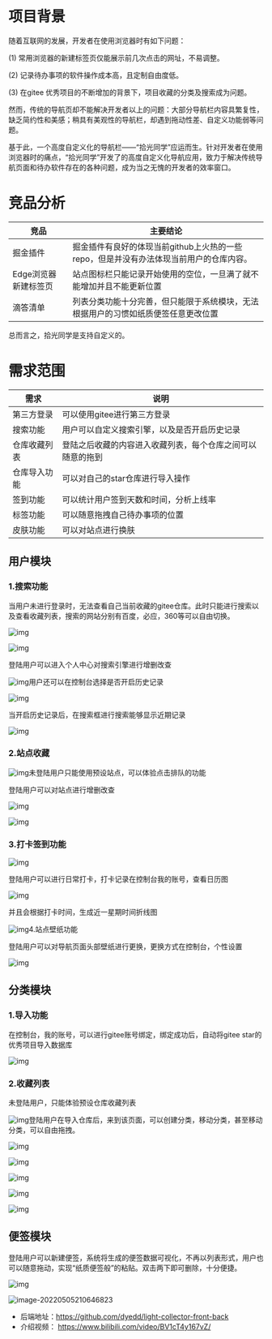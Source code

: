 # 项目背景

随着互联网的发展，开发者在使用浏览器时有如下问题：

(1) 常用浏览器的新建标签页仅能展示前几次点击的网址，不易调整。

(2) 记录待办事项的软件操作成本高，且定制自由度低。

(3) 在gitee 优秀项目的不断增加的背景下，项目收藏的分类及搜索成为问题。

然而，传统的导航页却不能解决开发者以上的问题：大部分导航栏内容具繁复性，缺乏简约性和美感；稍具有美观性的导航栏，却遇到拖动性差、自定义功能弱等问题。

基于此，一个高度自定义化的导航栏——“拾光同学”应运而生。针对开发者在使用浏览器时的痛点，“拾光同学”开发了的高度自定义化导航应用，致力于解决传统导航页面和待办软件存在的各种问题，成为当之无愧的开发者的效率窗口。

 

# 竞品分析

| 竞品                 | 主要结论                                                     |
| -------------------- | ------------------------------------------------------------ |
| 掘金插件             | 掘金插件有良好的体现当前github上火热的一些repo，但是并没有办法体现当前用户的仓库内容。 |
| Edge浏览器新建标签页 | 站点图标栏只能记录开始使用的空位，一旦满了就不能增加并且不能更新位置 |
| 滴答清单             | 列表分类功能十分完善，但只能限于系统模块，无法根据用户的习惯如纸质便签任意更改位置 |

总而言之，拾光同学是支持自定义的。

# 需求范围

| 需求         | 说明                                                       |
| ------------ | ---------------------------------------------------------- |
| 第三方登录   | 可以使用gitee进行第三方登录                                |
| 搜索功能     | 用户可以自定义搜索引擎，以及是否开启历史记录               |
| 仓库收藏列表 | 登陆之后收藏的内容进入收藏列表，每个仓库之间可以随意的拖到 |
| 仓库导入功能 | 可以对自己的star仓库进行导入操作                           |
| 签到功能     | 可以统计用户签到天数和时间，分析上线率                     |
| 标签功能     | 可以随意拖拽自己待办事项的位置                             |
| 皮肤功能     | 可以对站点进行换肤                                         |

## 用户模块 

### 1.搜索功能

当用户未进行登录时，无法查看自己当前收藏的gitee仓库。此时只能进行搜索以及查看收藏列表，搜索的网站分别有百度，必应，360等可以自由切换。

![img](https://gitee.com/Dye/statics/raw/master/img/202205052106386.jpg)

![img](https://gitee.com/Dye/statics/raw/master/img/202205052106048.jpg)

登陆用户可以进入个人中心对搜索引擎进行增删改查

![img](https://gitee.com/Dye/statics/raw/master/img/202205052106387.jpg)用户还可以在控制台选择是否开启历史记录

![img](https://gitee.com/Dye/statics/raw/master/img/202205052106388.jpg)

当开启历史记录后，在搜索框进行搜索能够显示近期记录

![img](https://gitee.com/Dye/statics/raw/master/img/202205052106389.jpg)

### 2.站点收藏

![img](https://gitee.com/Dye/statics/raw/master/img/202205052106390.jpg)未登陆用户只能使用预设站点，可以体验点击排队的功能

登陆用户可以对站点进行增删改查

![img](https://gitee.com/Dye/statics/raw/master/img/202205052106392.jpg)

![img](https://gitee.com/Dye/statics/raw/master/img/202205052106393.jpg)

 

### 3.打卡签到功能

![img](https://gitee.com/Dye/statics/raw/master/img/202205052106394.jpg)

登陆用户可以进行日常打卡，打卡记录在控制台我的账号，查看日历图

![img](https://gitee.com/Dye/statics/raw/master/img/202205052106395.jpg)

并且会根据打卡时间，生成近一星期时间折线图

![img](https://gitee.com/Dye/statics/raw/master/img/202205052106803.jpg)4.站点壁纸功能

登陆用户可以对导航页面头部壁纸进行更换，更换方式在控制台，个性设置

![img](https://gitee.com/Dye/statics/raw/master/img/202205052106396.jpg)

## 分类模块

### 1.导入功能

在控制台，我的账号，可以进行gitee账号绑定，绑定成功后，自动将gitee star的优秀项目导入数据库

![img](https://gitee.com/Dye/statics/raw/master/img/202205052106397.jpg)

### 2.收藏列表

未登陆用户，只能体验预设仓库收藏列表

![img](https://gitee.com/Dye/statics/raw/master/img/202205052106398.jpg)登陆用户在导入仓库后，来到该页面，可以创建分类，移动分类，甚至移动分类，可以自由拖拽。

![img](https://gitee.com/Dye/statics/raw/master/img/202205052106399.jpg)

![img](https://gitee.com/Dye/statics/raw/master/img/202205052106614.jpg)

![img](https://gitee.com/Dye/statics/raw/master/img/202205052106400.jpg)

![img](https://gitee.com/Dye/statics/raw/master/img/202205052106401.jpg)

![img](https://gitee.com/Dye/statics/raw/master/img/202205052106402.jpg)

## 便签模块

登陆用户可以新建便签，系统将生成的便签数据可视化，不再以列表形式，用户也可以随意拖动，实现“纸质便签般”的粘贴。双击两下即可删除，十分便捷。

![img](https://gitee.com/Dye/statics/raw/master/img/202205052106179.jpg)

 

![image-20220505210646823](https://gitee.com/Dye/statics/raw/master/img/202205052106881.png)

- 后端地址：https://github.com/dyedd/light-collector-front-back
- 介绍视频： https://www.bilibili.com/video/BV1cT4y167vZ/